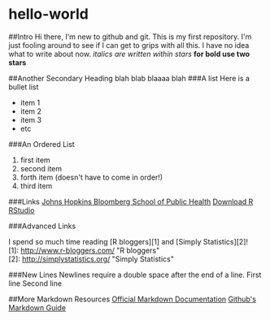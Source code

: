 # hello-world
##Intro
Hi there, I'm new to github and git. This is my first repository. I'm just fooling around to see if I can get to grips with all this. 
I have no idea what to write about now.
*italics are written within stars*
**for bold use two stars**

##Another Secondary Heading
blah blab blaaaa blah
###A list
Here is a bullet list
* item 1
* item 2
* item 3
* etc

###An Ordered List
1. first item
2. second item
4. forth item (doesn't have to come in order!)
3. third item

###Links
[Johns Hopkins Bloomberg School of Public Health](http://www.jhsph.edu/)
[Download R](http://www.r-project.org/)
[RStudio](http://www.rstudio.com/)

###Advanced Links

   I spend so much time reading [R bloggers][1] and [Simply Statistics][2]!  
    [1]: http://www.r-bloggers.com/   "R bloggers"  
    [2]: http://simplystatistics.org/ "Simply Statistics"  

###New Lines
Newlines require a double space after the end of a line.
First line  Second line

##More Markdown Resources
[Official Markdown Documentation](https://daringfireball.net/projects/markdown/)
[Github's Markdown Guide](https://help.github.com/articles/github-flavored-markdown)
